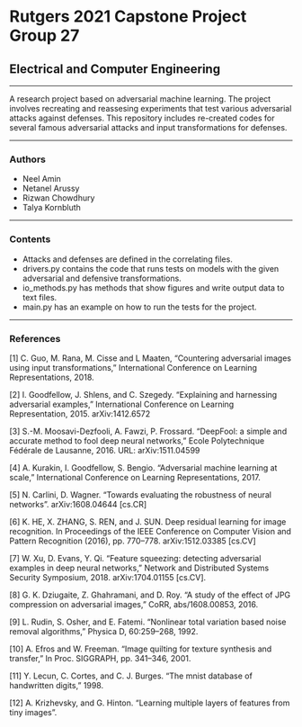 # Rutgers 2021 Capstone Project Group 27
## Electrical and Computer Engineering
----------------------------------------------

A research project based on adversarial machine learning. The project involves recreating and reassesing experiments
that test various adversarial attacks against defenses. This repository includes re-created codes for several
famous adversarial attacks and input transformations for defenses.

----------------------------------------------

### Authors

- Neel Amin
- Netanel Arussy
- Rizwan Chowdhury
- Talya Kornbluth

----------------------------------------------

### Contents

- Attacks and defenses are defined in the correlating files.
- drivers.py contains the code that runs tests on models with the given adversarial and defensive transformations.
- io_methods.py has methods that show figures and write output data to text files.
- main.py has an example on how to run the tests for the project.

----------------------------------------------

### References
[1] C. Guo, M. Rana, M. Cisse and L Maaten,  “Countering adversarial images using input transformations,” International Conference on Learning Representations, 2018.

[2] I. Goodfellow, J. Shlens, and C. Szegedy. “Explaining and harnessing adversarial examples,” International Conference on Learning Representation, 2015. arXiv:1412.6572  

[3] S.-M. Moosavi-Dezfooli, A. Fawzi, P. Frossard. “DeepFool: a simple and accurate method to fool deep neural networks,” Ecole Polytechnique Fédérale de Lausanne, 2016. URL: arXiv:1511.04599

[4] A. Kurakin, I. Goodfellow, S. Bengio. “Adversarial machine learning at scale,”  International Conference on Learning Representations, 2017.

[5] N. Carlini, D. Wagner. “Towards evaluating the robustness of neural networks”. arXiv:1608.04644 [cs.CR] 

[6] K. HE, X. ZHANG, S. REN, and J. SUN. Deep residual learning for image recognition. In Proceedings of the IEEE Conference on Computer Vision and Pattern Recognition (2016), pp. 770–778. arXiv:1512.03385 [cs.CV]

[7] W. Xu, D. Evans, Y. Qi. “Feature squeezing: detecting adversarial examples in deep neural networks,” Network and Distributed Systems Security Symposium, 2018. arXiv:1704.01155 [cs.CV].

[8] G. K. Dziugaite, Z. Ghahramani, and D. Roy. “A study of the effect of JPG compression on adversarial images,” CoRR, abs/1608.00853, 2016.

[9] L. Rudin, S. Osher, and E. Fatemi. “Nonlinear total variation based noise removal algorithms,” Physica D, 60:259–268, 1992.

[10] A. Efros and W. Freeman. “Image quilting for texture synthesis and transfer,” In Proc. SIGGRAPH, pp. 341–346, 2001.

[11] Y. Lecun, C. Cortes, and C. J. Burges. “The mnist database of handwritten digits,” 1998.

[12] A. Krizhevsky, and G. Hinton. “Learning multiple layers of features from tiny images”.


